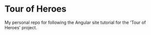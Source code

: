 # Tour of Heroes

My personal repo for following the Angular site tutorial for the 'Tour of Heroes' project.
